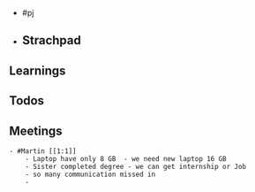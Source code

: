 - #pj
- ## Strachpad
## Learnings
## Todos
## Meetings
	- #Martin [[1:1]]
		- Laptop have only 8 GB  - we need new laptop 16 GB
		- Sister completed degree - we can get internship or Job
		- so many communication missed in
		-